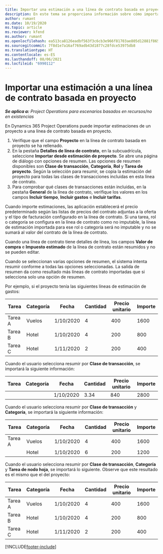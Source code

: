 ```yaml
---
title: Importar una estimación a una línea de contrato basada en proyecto
description: En este tema se proporciona información sobre cómo importar estimaciones de un proyecto a una línea de contrato.
author: rumant
ms.date: 10/19/2020
ms.topic: article
ms.reviewer: kfend
ms.author: rumant
ms.openlocfilehash: ea513ca8126eadbf563f3c6cb3e966f81703ae805d12881f865cdc1dd77e191d
ms.sourcegitcommit: 7f8d1e7a16af769adb43d1877c28fdce53975db8
ms.translationtype: HT
ms.contentlocale: es-ES
ms.lasthandoff: 08/06/2021
ms.locfileid: "6990112"
---
```

# <a name="import-an-estimate-to-a-project-based-contract-line"></a>Importar una estimación a una línea de contrato basada en proyecto

_**Se aplica a:** Project Operations para escenarios basados en recursos/no en existencias_

En Dynamics 365 Project Operations puede importar estimaciones de un proyecto a una línea de contrato basada en proyecto.

1. Verifique que el campo **Proyecto** en la línea de contrato basada en proyecto se ha rellenado.
2. En la pestaña **Detalles de línea de contrato**, en la subcuadrícula, seleccione **Importar desde estimación de proyecto**. Se abre una página de diálogo con opciones de resumen. Las opciones de resumen disponibles son **Clase de transacción**, **Categoría**, **Rol** y **Tarea de proyecto**. Según la selección para resumir, se copia la estimación del proyecto para todas las clases de transacciones incluidas en esta línea de contrato. 
3. Para comprobar qué clases de transacciones están incluidas, en la pestaña **General** de la línea de contrato, verifique los valores en los campos **Incluir tiempo**, **Incluir gastos** e **Incluir tarifas**.

Cuando importe estimaciones, las aplicación establecerá el precio predeterminado según las listas de precios del contrato adjuntas a la oferta y el tipo de facturación configurado en la línea de contrato. Si una tarea, rol o categoría se configura en la línea de contrato como no imputable, la línea de estimación importada para ese rol o categoría será no imputable y no se sumará al valor del contrato de la línea de contrato.

Cuando una línea de contrato tiene detalles de línea, los campos **Valor de compra** e **Impuesto estimado** de la línea de contrato están resumidos y no se pueden editar.

Cuando se seleccionan varias opciones de resumen, el sistema intenta resumir conforme a todas las opciones seleccionadas. La salida de resumen da como resultado más líneas de contrato importadas que si selecciona solo una opción de resumen.

Por ejemplo, si el proyecto tenía las siguientes líneas de estimación de gastos:

| Tarea | Categoría | Fecha | Cantidad | Precio unitario | Importe |
| --- | --- | --- | --- | --- | --- |
| Tarea A | Vuelos | 1/10/2020 | 4 | 400 | 1600 |
| Tarea B | Hotel | 1/10/2020 | 4 | 200 | 800 |
| Tarea C | Hotel | 1/11/2020 | 2 | 200 | 400 |

Cuando el usuario selecciona resumir por **Clase de transacción**, se importará la siguiente información:

| Tarea | Categoría | Fecha | Cantidad | Precio unitario | Importe |
| --- | --- | --- | --- | --- | --- |
| &nbsp;  | &nbsp;  | 1/10/2020 | 3.34 | 840 | 2800 |

Cuando el usuario selecciona resumir por **Clase de transacción** y **Categoría**, se importará la siguiente información:

| Tarea | Categoría | Fecha | Cantidad | Precio unitario | Importe |
| --- | --- | --- | --- | --- | --- |
| Tarea A | Vuelos | 1/10/2020 | 4 | 400 | 1600 |
| &nbsp;  | Hotel | 1/10/2020 | 6 | 200 | 1200 |

Cuando el usuario selecciona resumir por **Clase de transacción**, **Categoría** y **Tarea de nodo hoja**, se importará lo siguiente. Observe que este resultado es el mismo que el del proyecto:

| Tarea | Categoría | Fecha | Cantidad | Precio unitario | Importe |
| --- | --- | --- | --- | --- | --- |
| Tarea A | Vuelos | 1/10/2020 | 4 | 400 | 1600 |
| Tarea B | Hotel | 1/10/2020 | 4 | 200 | 800 |
| Tarea C | Hotel | 1/11/2020 | 2 | 200 | 400 |


[!INCLUDE[footer-include](../includes/footer-banner.md)]